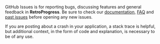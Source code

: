 GitHub Issues is for reporting bugs, discussing features and general feedback in **RetroProgress**. Be sure to check our [documentation](http://cocoadocs.org/docsets/RetroProgress), [FAQ](https://github.com/hyperoslo/RetroProgress/wiki/FAQ) and [past issues](https://github.com/hyperoslo/RetroProgress/issues?state=closed) before opening any new issues.

If you are posting about a crash in your application, a stack trace is helpful, but additional context, in the form of code and explanation, is necessary to be of any use.
